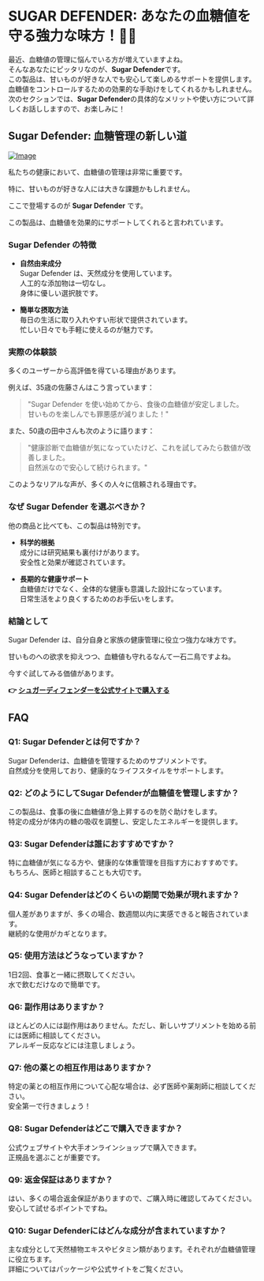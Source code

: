 # SUGAR DEFENDER: あなたの血糖値を守る強力な味方！💪🍭

最近、血糖値の管理に悩んでいる方が増えていますよね。  
そんなあなたにピッタリなのが、**Sugar Defender**です。  
この製品は、甘いものが好きな人でも安心して楽しめるサポートを提供します。  
血糖値をコントロールするための効果的な手助けをしてくれるかもしれません。  
次のセクションでは、**Sugar Defender**の具体的なメリットや使い方について詳しくお話ししますので、お楽しみに！

## Sugar Defender: 血糖管理の新しい道

[![Image](https://sugardefender24.com/assets/img/person1.jpg)](https://gchaffi.com/oEoaCBRO)

私たちの健康において、血糖値の管理は非常に重要です。

特に、甘いものが好きな人には大きな課題かもしれません。

ここで登場するのが **Sugar Defender** です。

この製品は、血糖値を効果的にサポートしてくれると言われています。

### Sugar Defender の特徴

- **自然由来成分**  
  Sugar Defender は、天然成分を使用しています。  
  人工的な添加物は一切なし。  
  身体に優しい選択肢です。

- **簡単な摂取方法**  
  毎日の生活に取り入れやすい形状で提供されています。  
  忙しい日々でも手軽に使えるのが魅力です。

### 実際の体験談

多くのユーザーから高評価を得ている理由があります。  

例えば、35歳の佐藤さんはこう言っています：

> "Sugar Defender を使い始めてから、食後の血糖値が安定しました。  
> 甘いものを楽しんでも罪悪感が減りました！"  

また、50歳の田中さんも次のように語ります：

> "健康診断で血糖値が気になっていたけど、これを試してみたら数値が改善しました。  
> 自然派なので安心して続けられます。"  

このようなリアルな声が、多くの人々に信頼される理由です。

### なぜ Sugar Defender を選ぶべきか？

他の商品と比べても、この製品は特別です。  

- **科学的根拠**  
  成分には研究結果も裏付けがあります。  
  安全性と効果が確認されています。

- **長期的な健康サポート**  
  血糖値だけでなく、全体的な健康も意識した設計になっています。  
  日常生活をより良くするためのお手伝いをします。

### 結論として

Sugar Defender は、自分自身と家族の健康管理に役立つ強力な味方です。  

甘いものへの欲求を抑えつつ、血糖値も守れるなんて一石二鳥ですよね。  

今すぐ試してみる価値があります。



**👉 [シュガーディフェンダーを公式サイトで購入する](https://gchaffi.com/oEoaCBRO)**

## FAQ

### Q1: Sugar Defenderとは何ですか？

Sugar Defenderは、血糖値を管理するためのサプリメントです。  
自然成分を使用しており、健康的なライフスタイルをサポートします。

### Q2: どのようにしてSugar Defenderが血糖値を管理しますか？

この製品は、食事の後に血糖値が急上昇するのを防ぐ助けをします。  
特定の成分が体内の糖の吸収を調整し、安定したエネルギーを提供します。

### Q3: Sugar Defenderは誰におすすめですか？

特に血糖値が気になる方や、健康的な体重管理を目指す方におすすめです。  
もちろん、医師と相談することも大切です。

### Q4: Sugar Defenderはどのくらいの期間で効果が現れますか？

個人差がありますが、多くの場合、数週間以内に実感できると報告されています。  
継続的な使用がカギとなります。

### Q5: 使用方法はどうなっていますか？

1日2回、食事と一緒に摂取してください。  
水で飲むだけなので簡単です。

### Q6: 副作用はありますか？

ほとんどの人には副作用はありません。ただし、新しいサプリメントを始める前には医師に相談してください。  
アレルギー反応などには注意しましょう。

### Q7: 他の薬との相互作用はありますか？

特定の薬との相互作用について心配な場合は、必ず医師や薬剤師に相談してください。  
安全第一で行きましょう！

### Q8: Sugar Defenderはどこで購入できますか？

公式ウェブサイトや大手オンラインショップで購入できます。  
正規品を選ぶことが重要です。

### Q9: 返金保証はありますか？

はい、多くの場合返金保証がありますので、ご購入時に確認してみてください。  
安心して試せるポイントですね。

### Q10: Sugar Defenderにはどんな成分が含まれていますか？

主な成分として天然植物エキスやビタミン類があります。それぞれが血糖値管理に役立ちます。  
詳細についてはパッケージや公式サイトをご覧ください。